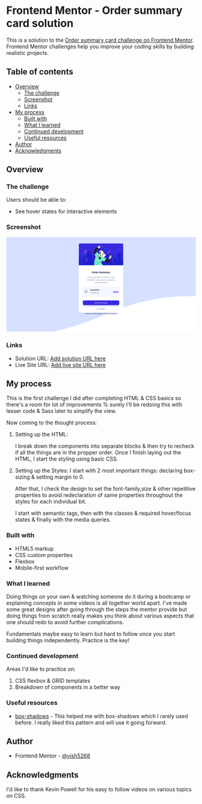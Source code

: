 # Frontend Mentor - Order summary card solution

This is a solution to the [Order summary card challenge on Frontend Mentor](https://www.frontendmentor.io/challenges/order-summary-component-QlPmajDUj). Frontend Mentor challenges help you improve your coding skills by building realistic projects.

## Table of contents

- [Overview](#overview)
  - [The challenge](#the-challenge)
  - [Screenshot](#screenshot)
  - [Links](#links)
- [My process](#my-process)
  - [Built with](#built-with)
  - [What I learned](#what-i-learned)
  - [Continued development](#continued-development)
  - [Useful resources](#useful-resources)
- [Author](#author)
- [Acknowledgments](#acknowledgments)

## Overview

### The challenge

Users should be able to:

- See hover states for interactive elements

### Screenshot

![](screenshot.png)

### Links

- Solution URL: [Add solution URL here](https://github.com/vish5268/Order-Summary)
- Live Site URL: [Add live site URL here](https://vish5268.github.io/Order-Summary/)

## My process

This is the first challenge I did after completing HTML & CSS basics so there's a room for lot of improvements % surely I'll be redoing this with lesser code & Sass later to simplify the view.

Now coming to the thought process:

1. Setting up the HTML:

   I break down the components into separate blocks & then try to recheck if all the things are in the propper order. Once I finish laying out the HTML, I start the styling using basic CSS.

2. Setting up the Styles:
   I start with 2 most important things: declaring box-sizing & setting margin to 0.

   After that, I check the design to set the font-family,size & other repetitive properties to avoid redeclaration of same properties throughout the styles for each individual bit.

   I start with semantic tags, then with the classes & required hover/focus states & finally with the media queries.

### Built with

- HTML5 markup
- CSS custom properties
- Flexbox
- Mobile-first workflow

### What I learned

Doing things on your own & watching someone do it during a bootcamp or explaining concepts in some videos is all together world apart. I've made some great designs after going through the steps the mentor provide but doing things from scratch really makes you think about various aspects that one should redo to avoid further complications.

Fundamentals maybe easy to learn but hard to follow once you start building things independently.
Practice is the key!

### Continued development

Areas I'd like to practice on:

1. CSS flexbox & GRID templates
2. Breakdown of components in a better way

### Useful resources

- [box-shadows](https://youtu.be/-JNRQ5HjNeI) - This helped me with box-shadows which I rarely used before. I really liked this pattern and will use it going forward.

## Author

- Frontend Mentor - [@vish5268](https://www.frontendmentor.io/profile/vish5268)

## Acknowledgments

I'd like to thank Kevin Powell for his easy to follow videos on various topics on CSS.
